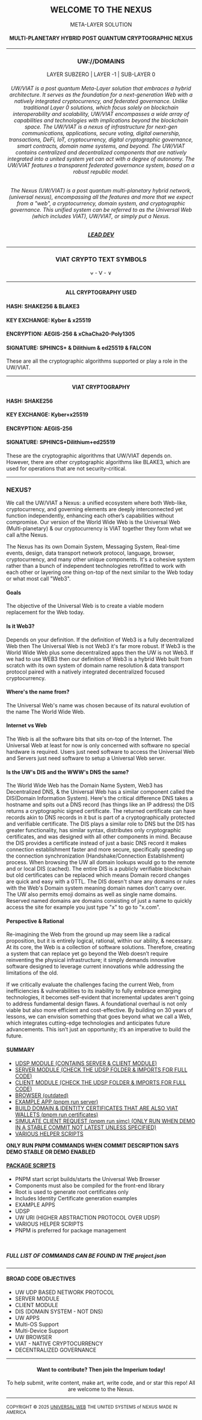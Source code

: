 <h2 align="center"></h2>
<h2 align="center">WELCOME TO THE NEXUS</h2>
<p align="center">META-LAYER  SOLUTION</p>
<h4 align="center"> MULTI-PLANETARY HYBRID POST QUANTUM CRYPTOGRAPHIC NEXUS </h4>
<!-- <p align="center"> <a href="https://github.com/universalweb/Whitepaper">WHITEPAPER (OUTDATED - OLD DESIGN)</a> </p> -->
<hr />
<h3 align="center" class="mono">UW://DOMAINS</h3>
<p align="center"> LAYER SUBZERO | LAYER -1 | SUB-LAYER 0 </p>
<!-- <img class="header" width="100%" src="https://raw.githubusercontent.com/universalweb/Network/refs/heads/master/docs/images/header.jpeg" alt="header"> -->
<h6 align="center">UW/VIAT is a post quantum Meta-Layer solution that embraces a hybrid architecture. It serves as the foundation for a next-generation Web with a natively integrated cryptocurrency, and federated governance. Unlike traditional Layer 0 solutions, which focus solely on blockchain interoperability and scalability, UW/VIAT encompasses a wide array of capabilities and technologies with implications beyond the blockchain space. The UW/VIAT is a nexus of infrastructure for next-gen communications, applications, secure voting, digital ownership, transactions, DeFi, IoT, cryptocurrency, digital cryptographic governance, smart contracts, domain name systems, and beyond. The UW/VIAT contains centralized and decentralized components that are natively integrated into a united system yet can act with a degree of autonomy. The UW/VIAT features a transparent federated governance system, based on a robust republic model.</h6>
<h6 align="center">The Nexus (UW/VIAT) is a post quantum multi-planetary hybrid network, (universal nexus), encompassing all the features and more that we expect from a "web", a cryptocurrency, domain system, and cryptographic governance. This unified system can be referred to as the Universal Web (which includes VIAT), UW/VIAT, or simply put a Nexus.</h6>
<h5 align="center"> <a href="https://x.com/tommarchi">LEAD DEV</a> </h5>
<hr />
<h3 align="center">VIAT CRYPTO TEXT SYMBOLS</h3>
<p align="center">⩝ - ᐯ - ∨</p>
<hr />
<h4 align="center"> ALL CRYPTOGRAPHY USED </h4>
<h4>HASH: SHAKE256 &amp; BLAKE3</h4>
<h4>KEY EXCHANGE: Kyber &amp; x25519</h4>
<h4>ENCRYPTION: AEGIS-256 &amp; xChaCha20-Poly1305</h4>
<h4>SIGNATURE: SPHINCS+ &amp; Dilithium &amp; ed25519 &amp; FALCON</h4>
<p>These are all the cryptographic algorithms supported or play a role in the UW/VIAT.</p>
<hr />
<h4 align="center"> VIAT CRYPTOGRAPHY </h4>
<h4>HASH: SHAKE256</h4>
<h4>KEY EXCHANGE: Kyber+x25519</h4>
<h4>ENCRYPTION: AEGIS-256</h4>
<h4>SIGNATURE: SPHINCS+Dilithium+ed25519</h4>
<p>These are the cryptographic algorithms that UW/VIAT depends on. However, there are other cryptographic algorithms like BLAKE3, which are used for operations that are not security-critical.</p>
<hr />
<h3>NEXUS?</h3>
<p>We call the UW/VIAT a Nexus: a unified ecosystem where both Web-like, cryptocurrency, and governing elements are deeply interconnected yet function independently, enhancing each other’s capabilities without compromise. Our version of the World Wide Web is the Universal Web (Multi-planetary) &amp; our cryptocurrency is VIAT together they form what we call a/the Nexus.</p>
<p>The Nexus has its own Domain System, Messaging System, Real-time events, design, data transport network protocol, language, browser, cryptocurrency, and many other unique components. It's a cohesive system rather than a bunch of independent technologies retrofitted to work with each other or layering one thing on-top of the next similar to the Web today or what most call "Web3".</p>
<h4>Goals</h4>
<p>The objective of the Universal Web is to create a viable modern replacement for the Web today.</p>
<h4>Is it Web3?</h4>
<p>Depends on your definition. If the definition of Web3 is a fully decentralized Web then The Universal Web is not Web3 it's far more robust. If Web3 is the World Wide Web plus some decentralized apps then the UW is not Web3. If we had to use WEB3 then our definition of Web3 is a hybrid Web built from scratch with its own system of domain name resolution &amp; data transport protocol paired with a natively integrated decentralized focused cryptocurrency.</p>
<h4>Where's the name from?</h4>
<p>The Universal Web's name was chosen because of its natural evolution of the name The World Wide Web.</p>
<h4>Internet vs Web</h4>
<p>The Web is all the software bits that sits on-top of the Internet. The Universal Web at least for now is only concerned with software no special hardware is required. Users just need software to access the Universal Web and Servers just need software to setup a Universal Web server.</p>
<h4>Is the UW's DIS and the WWW's DNS the same?</h4>
<p>The World Wide Web has the Domain Name System, Web3 has Decentralized DNS, &amp; the Universal Web has a similar component called the DIS(Domain Information System). Here's the critical difference DNS takes a hostname and spits out a DNS record (has things like an IP address) the DIS returns a cryptographic signed certificate. The returned certificate can have records akin to DNS records in it but is part of a cryptographically protected and verifiable certificate. The DIS plays a similar role to DNS but the DIS has greater functionality, has similar syntax, distributes only cryptographic certificates, and was designed with all other components in mind. Because the DIS provides a certificate instead of just a basic DNS record it makes connection establishment faster and more secure, specifically speeding up the connection synchronization (Handshake/Connection Establishment) process. When browsing the UW all domain lookups would go to the remote and or local DIS (cached). The entire DIS is a publicly verifiable blockchain but old certificates can be replaced which means Domain record changes are quick and easy with a 0TTL. The DIS doesn't share any domains or rules with the Web's Domain system meaning domain names don't carry over. The UW also permits emoji domains as well as single name domains. Reserved named domains are domains consisting of just a name to quickly access the site for example you just type "x" to go to "x.com".</p>
<h4>Perspective &amp; Rational</h4>
<p>Re-imagining the Web from the ground up may seem like a radical proposition, but it is entirely logical, rational, within our ability, &amp; necessary. At its core, the Web is a collection of software solutions. Therefore, creating a system that can replace yet go beyond the Web doesn’t require reinventing the physical infrastructure; it simply demands innovative software designed to leverage current innovations while addressing the limitations of the old.</p>
<p>If we critically evaluate the challenges facing the current Web, from inefficiencies &amp; vulnerabilities to its inability to fully embrace emerging technologies, it becomes self-evident that incremental updates aren't going to address fundamental design flaws. A foundational overhaul is not only viable but also more efficient and cost-effective. By building on 30 years of lessons, we can envision something that goes beyond what we call a Web, which integrates cutting-edge technologies and anticipates future advancements. This isn’t just an opportunity; it’s an imperative to build the future.</p>
<h4>SUMMARY</h4>
<ul>
	<li><a href="https://github.com/universalweb/Network/tree/master/udsp/server">UDSP MODULE (CONTAINS SERVER &amp; CLIENT MODULE)</a></li>
	<li><a href="https://github.com/universalweb/Network/tree/master/udsp/server">SERVER MODULE (CHECK THE UDSP FOLDER &amp; IMPORTS FOR FULL CODE)</a></li>
	<li><a href="https://github.com/universalweb/Network/tree/master/udsp/client">CLIENT MODULE (CHECK THE UDSP FOLDER &amp; IMPORTS FOR FULL CODE)</a></li>
	<li><a href="https://github.com/universalweb/Network/tree/master/browser">BROWSER (outdated)</a></li>
	<li><a href="https://github.com/universalweb/Network/tree/master/serverApp">EXAMPLE APP (pnpm run server)</a></li>
	<li><a href="https://github.com/universalweb/Network/tree/master/examples/certificates.js">BUILD DOMAIN &amp; IDENTITY CERTIFICATES THAT ARE ALSO VIAT WALLETS (pnpm run certificates)</a></li>
	<li><a href="https://github.com/universalweb/Network/tree/master/examples/simulateClient.js">SIMULATE CLIENT REQUEST (pnpm run simc) (ONLY RUN WHEN DEMO IN A STABLE COMMIT NOT LATEST UNLESS SPECIFIED)</a></li>
	<li><a href="https://github.com/universalweb/Network/tree/master/scripts">VARIOUS HELPER SCRIPTS</a></li>
</ul>
<b>ONLY RUN PNPM COMMANDS WHEN COMMIT DESCRIPTION SAYS DEMO STABLE OR DEMO ENABLED</b>
<br />
<h4><a href="https://github.com/universalweb/Network/blob/master/package.json">PACKAGE SCRIPTS</a></h4>
<ul>
	<li>PNPM start script builds/starts the Universal Web Browser</li>
	<li>Components must also be compiled for the front-end library</li>
	<li>Root is used to generate root certificates only</li>
	<li>Includes Identity Certificate generation examples</li>
	<li>EXAMPLE APPS</li>
	<li>UDSP</li>
	<li>UW URI (HIGHER ABSTRACTION PROTOCOL OVER UDSP)</li>
	<li>VARIOUS HELPER SCRIPTS</li>
	<li>PNPM is preferred for package management</li>
</ul>
<br />
<h5>FULL LIST OF COMMANDS CAN BE FOUND IN THE project.json</h5>
<hr />
<h4>BROAD CODE OBJECTIVES</h4>
<ul>
	<li>UW UDP BASED NETWORK PROTOCOL</li>
	<li>SERVER MODULE</li>
	<li>CLIENT MODULE</li>
	<li>DIS (DOMAIN SYSTEM - NOT DNS)</li>
	<li>UW APPS</li>
	<li>Multi-OS Support</li>
	<li>Multi-Device Support</li>
	<li>UW BROWSER</li>
	<li>VIAT - NATIVE CRYPTOCURRENCY</li>
	<li>DECENTRALIZED GOVERNANCE</li>
</ul>
<hr />
<h4 align="center">Want to contribute? Then join the Imperium today!</h4>
<p align="center"> To help submit, write content, make art, write code, and or star this repo! All are welcome to the Nexus.</p>
<hr />
<small>COPYRIGHT © 2025 <a href="https://universalweb.io">UNIVERSAL WEB</a></small>
<small>THE UNITED SYSTEMS of NEXUS</small>
<small>MADE IN AMERICA</small>
